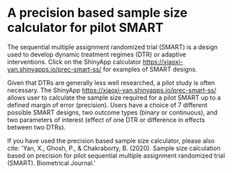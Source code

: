 # A precision based sample size calculator for pilot SMART

The sequential multiple assignment randomized trial (SMART) is a design used to develop dynamic treatment regimes (DTR) or adaptive interventions. Click on the ShinyApp calculator https://xiaoxi-yan.shinyapps.io/prec-smart-ss/ for examples of SMART designs.

Given that DTRs are generally less well researched, a pilot study is often necessary. The ShinyApp https://xiaoxi-yan.shinyapps.io/prec-smart-ss/ allows user to calculate the sample size required for a pilot SMART up to a defined margin of error (precision). Users have a choice of 7 different possible SMART designs, two outcome types (binary or continuous), and two parameters of interest (effect of one DTR or difference in effects between two DTRs). 





If you have used the precision based sample size calculator, please also cite:
'Yan, X., Ghosh, P., & Chakraborty, B. (2020). Sample size calculation based on precision for pilot sequential multiple assignment randomized trial (SMART). Biometrical Journal.'
